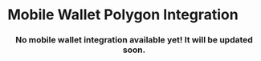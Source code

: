 # Mobile Wallet Polygon Integration

<h3 align="center">
  No mobile wallet integration available yet! It will be updated soon.
</h3>
